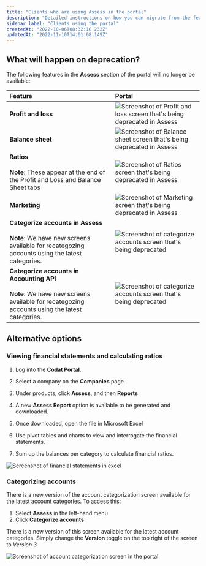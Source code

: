 ```yaml
---
title: "Clients who are using Assess in the portal"
description: "Detailed instructions on how you can migrate from the features you're using today"
sidebar_label: "Clients using the portal"
createdAt: "2022-10-06T08:32:16.232Z"
updatedAt: "2022-11-10T14:01:08.149Z"
---
```


## What will happen on deprecation?
The following features in the **Assess** section of the portal will no longer be available:

|Feature|Portal|
|:--|:--|
|**Profit and loss**|![Screenshot of Profit and loss screen that's being deprecated in Assess](/img/assess/profit-and-loss.png)|
|**Balance sheet**|![Screenshot of Balance sheet screen that's being deprecated in Assess](/img/assess/balance-sheet.png)|
|**Ratios** <br/><br/>**Note**: These appear at the end of the Profit and Loss and Balance Sheet tabs|![Screenshot of Ratios screen that's being deprecated in Assess](/img/assess/financial-ratios.png)|
|**Marketing**|![Screenshot of Marketing screen that's being deprecated in Assess](/img/assess/marketing-screen-assess.png)|
|**Categorize accounts in Assess** <br/><br/>**Note**: We have new screens available for recategozing accounts using the latest categories.| ![Screenshot of categorize accounts screen that's being deprecated](/img/assess/account-categorization-v2.png)|
|**Categorize accounts in Accounting API** <br/><br/>**Note**: We have new screens available for recategozing accounts using the latest categories.| ![Screenshot of categorize accounts screen that's being deprecated](/img/assess/accounting-api-account-categorisation.png)|


## Alternative options


### Viewing financial statements and calculating ratios

1. Log into the **Codat Portal**.

2. Select a company on the **Companies** page
3. Under products, click **Assess**, and then **Reports**
4.  A new **Assess Report** option is available to be generated and downloaded.
5. Once downloaded, open the file in Microsoft Excel 
6. Use pivot tables and charts to view and interrogate the financial statements.
7. Sum up the balances per category to calculate financial ratios.

![Screenshot of financial statements in excel](/img/assess/financial-statements-excel.png)


### Categorizing accounts

There is a new version of the account categorization screen available for the latest account categories. To access this:
1. Select **Assess** in the left-hand menu 
2. Click **Categorize accounts** 

There is a new version of this screen available for the latest account categories. Simply change the **Version** toggle on the top right of the screen to <i>Version 3</i>

![Screenshot of account categorization screen in the portal](/img/assess/account-categorization-v3.png)

